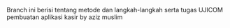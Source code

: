 Branch ini berisi tentang metode dan langkah-langkah serta tugas UJICOM pembuatan aplikasi kasir by aziz muslim

